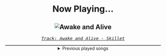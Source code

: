 <div align="center"> 
<h1>Now Playing...</h1>

![Awake and Alive](https://i.scdn.co/image/ab67616d00001e026e03725e2974bc473216c0d9)
--
_<samp><a href="https://open.spotify.com/track/0KCr0VngtbPhpbngIIfiLW">Track: Awake and Alive - Skillet</a></samp>_

<div style="border: 1px #4B5054 solid"></div>
<details>
  <summary>
    Previous played songs
  </summary>
  <table>
    <thead>
      <tr>
        <th>
          Artist
        </th>
        <th>
          Song
        </th>
        <th>
          Link
        </th>
      </tr>
    </thead>
    <tbody>
      <tr><td>Skillet</td><td>Awake and Alive</td><td><a href="https://open.spotify.com/track/0KCr0VngtbPhpbngIIfiLW">https://open.spotify.com/track/0KCr0VngtbPhpbngIIfiLW</a></td></tr><tr><td>Ice Nine Kills</td><td>A Grave Mistake</td><td><a href="https://open.spotify.com/track/2mMNBgFRyEiRoGvrdoONeq">https://open.spotify.com/track/2mMNBgFRyEiRoGvrdoONeq</a></td></tr><tr><td>STARSET</td><td>Point Of No Return</td><td><a href="https://open.spotify.com/track/5nxxe5YhgHKEAD9baPQbLd">https://open.spotify.com/track/5nxxe5YhgHKEAD9baPQbLd</a></td></tr><tr><td>Anberlin</td><td>The Feel Good Drag</td><td><a href="https://open.spotify.com/track/5sTVykpRs4eiZKn96bZogj">https://open.spotify.com/track/5sTVykpRs4eiZKn96bZogj</a></td></tr><tr><td>Finger Eleven</td><td>Paralyzer</td><td><a href="https://open.spotify.com/track/28IEbk5a7twNTbUEvWslUb">https://open.spotify.com/track/28IEbk5a7twNTbUEvWslUb</a></td></tr><tr><td>Linkin Park</td><td>Figure.09</td><td><a href="https://open.spotify.com/track/0rPTPahzhGx9LSzI8XX5OM">https://open.spotify.com/track/0rPTPahzhGx9LSzI8XX5OM</a></td></tr><tr><td>Breaking Benjamin</td><td>Ashes of Eden</td><td><a href="https://open.spotify.com/track/7HjNOz8Y7H7uSySXuHNg1Y">https://open.spotify.com/track/7HjNOz8Y7H7uSySXuHNg1Y</a></td></tr><tr><td>Breaking Benjamin</td><td>Unknown Soldier</td><td><a href="https://open.spotify.com/track/4u9UZQxoVkabuLZldQGHi6">https://open.spotify.com/track/4u9UZQxoVkabuLZldQGHi6</a></td></tr><tr><td>Breaking Benjamin</td><td>Lights Out</td><td><a href="https://open.spotify.com/track/5aBknBm85rJp8fSWu2koV2">https://open.spotify.com/track/5aBknBm85rJp8fSWu2koV2</a></td></tr><tr><td>Breaking Benjamin</td><td>Anthem Of The Angels</td><td><a href="https://open.spotify.com/track/0qmmx55Ei3i75ViWcY6mEp">https://open.spotify.com/track/0qmmx55Ei3i75ViWcY6mEp</a></td></tr><tr><td>Breaking Benjamin</td><td>Dear Agony</td><td><a href="https://open.spotify.com/track/0c3fJd2HRi6uHWgTljIae5">https://open.spotify.com/track/0c3fJd2HRi6uHWgTljIae5</a></td></tr><tr><td>Breaking Benjamin</td><td>Psycho</td><td><a href="https://open.spotify.com/track/7jgat9AswcE13fC2YUuBLG">https://open.spotify.com/track/7jgat9AswcE13fC2YUuBLG</a></td></tr><tr><td>Breaking Benjamin</td><td>So Cold - Remix</td><td><a href="https://open.spotify.com/track/4BJyt25nburVwbnESDeIc7">https://open.spotify.com/track/4BJyt25nburVwbnESDeIc7</a></td></tr><tr><td>Breaking Benjamin</td><td>Failure</td><td><a href="https://open.spotify.com/track/4wh0E9OwMCxcaIKTg0Mts9">https://open.spotify.com/track/4wh0E9OwMCxcaIKTg0Mts9</a></td></tr><tr><td>Breaking Benjamin</td><td>You Fight Me</td><td><a href="https://open.spotify.com/track/5g1SlMT8qCYOnB3YZDgROW">https://open.spotify.com/track/5g1SlMT8qCYOnB3YZDgROW</a></td></tr><tr><td>Breaking Benjamin</td><td>Dance With The Devil</td><td><a href="https://open.spotify.com/track/10ASBwZsp7oUUDsJEYz3uS">https://open.spotify.com/track/10ASBwZsp7oUUDsJEYz3uS</a></td></tr><tr><td>Breaking Benjamin</td><td>Close to Heaven</td><td><a href="https://open.spotify.com/track/0zAJqlBcRSvrcCae4TwkBv">https://open.spotify.com/track/0zAJqlBcRSvrcCae4TwkBv</a></td></tr><tr><td>FLOW</td><td>Voyage</td><td><a href="https://open.spotify.com/track/4omDxqC1xPp6wFfs7UZHVv">https://open.spotify.com/track/4omDxqC1xPp6wFfs7UZHVv</a></td></tr><tr><td>QUEEN BEE</td><td>首のない天使</td><td><a href="https://open.spotify.com/track/30wvREMOlejtoaW2pBzuUo">https://open.spotify.com/track/30wvREMOlejtoaW2pBzuUo</a></td></tr><tr><td>Memphis May Fire</td><td>Paralyzed</td><td><a href="https://open.spotify.com/track/73EIurQGydymTCrHuxYt3q">https://open.spotify.com/track/73EIurQGydymTCrHuxYt3q</a></td></tr>
    </tbody>
  </table>
</details>

</div>
